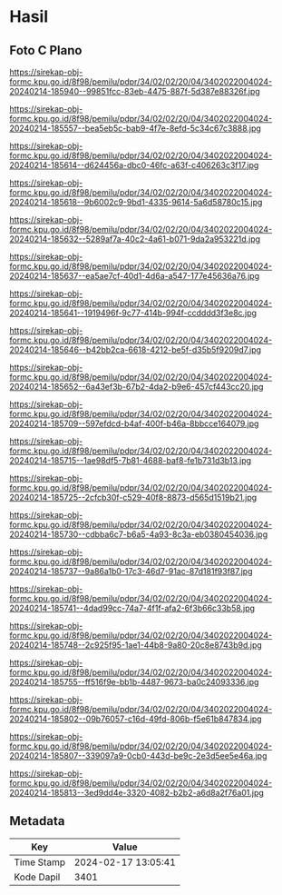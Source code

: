 # Hasil

## Foto C Plano

https://sirekap-obj-formc.kpu.go.id/8f98/pemilu/pdpr/34/02/02/20/04/3402022004024-20240214-185940--99851fcc-83eb-4475-887f-5d387e88326f.jpg

https://sirekap-obj-formc.kpu.go.id/8f98/pemilu/pdpr/34/02/02/20/04/3402022004024-20240214-185557--bea5eb5c-bab9-4f7e-8efd-5c34c67c3888.jpg

https://sirekap-obj-formc.kpu.go.id/8f98/pemilu/pdpr/34/02/02/20/04/3402022004024-20240214-185614--d624456a-dbc0-46fc-a63f-c406263c3f17.jpg

https://sirekap-obj-formc.kpu.go.id/8f98/pemilu/pdpr/34/02/02/20/04/3402022004024-20240214-185618--9b6002c9-9bd1-4335-9614-5a6d58780c15.jpg

https://sirekap-obj-formc.kpu.go.id/8f98/pemilu/pdpr/34/02/02/20/04/3402022004024-20240214-185632--5289af7a-40c2-4a61-b071-9da2a953221d.jpg

https://sirekap-obj-formc.kpu.go.id/8f98/pemilu/pdpr/34/02/02/20/04/3402022004024-20240214-185637--ea5ae7cf-40d1-4d6a-a547-177e45636a76.jpg

https://sirekap-obj-formc.kpu.go.id/8f98/pemilu/pdpr/34/02/02/20/04/3402022004024-20240214-185641--1919496f-9c77-414b-994f-ccdddd3f3e8c.jpg

https://sirekap-obj-formc.kpu.go.id/8f98/pemilu/pdpr/34/02/02/20/04/3402022004024-20240214-185646--b42bb2ca-6618-4212-be5f-d35b5f9209d7.jpg

https://sirekap-obj-formc.kpu.go.id/8f98/pemilu/pdpr/34/02/02/20/04/3402022004024-20240214-185652--6a43ef3b-67b2-4da2-b9e6-457cf443cc20.jpg

https://sirekap-obj-formc.kpu.go.id/8f98/pemilu/pdpr/34/02/02/20/04/3402022004024-20240214-185709--597efdcd-b4af-400f-b46a-8bbcce164079.jpg

https://sirekap-obj-formc.kpu.go.id/8f98/pemilu/pdpr/34/02/02/20/04/3402022004024-20240214-185715--1ae98df5-7b81-4688-baf8-fe1b731d3b13.jpg

https://sirekap-obj-formc.kpu.go.id/8f98/pemilu/pdpr/34/02/02/20/04/3402022004024-20240214-185725--2cfcb30f-c529-40f8-8873-d565d1519b21.jpg

https://sirekap-obj-formc.kpu.go.id/8f98/pemilu/pdpr/34/02/02/20/04/3402022004024-20240214-185730--cdbba6c7-b6a5-4a93-8c3a-eb0380454036.jpg

https://sirekap-obj-formc.kpu.go.id/8f98/pemilu/pdpr/34/02/02/20/04/3402022004024-20240214-185737--9a86a1b0-17c3-46d7-91ac-87d181f93f87.jpg

https://sirekap-obj-formc.kpu.go.id/8f98/pemilu/pdpr/34/02/02/20/04/3402022004024-20240214-185741--4dad99cc-74a7-4f1f-afa2-6f3b66c33b58.jpg

https://sirekap-obj-formc.kpu.go.id/8f98/pemilu/pdpr/34/02/02/20/04/3402022004024-20240214-185748--2c925f95-1ae1-44b8-9a80-20c8e8743b9d.jpg

https://sirekap-obj-formc.kpu.go.id/8f98/pemilu/pdpr/34/02/02/20/04/3402022004024-20240214-185755--ff516f9e-bb1b-4487-9673-ba0c24093336.jpg

https://sirekap-obj-formc.kpu.go.id/8f98/pemilu/pdpr/34/02/02/20/04/3402022004024-20240214-185802--09b76057-c16d-49fd-806b-f5e61b847834.jpg

https://sirekap-obj-formc.kpu.go.id/8f98/pemilu/pdpr/34/02/02/20/04/3402022004024-20240214-185807--339097a9-0cb0-443d-be9c-2e3d5ee5e46a.jpg

https://sirekap-obj-formc.kpu.go.id/8f98/pemilu/pdpr/34/02/02/20/04/3402022004024-20240214-185813--3ed9dd4e-3320-4082-b2b2-a6d8a2f76a01.jpg


## Metadata

| Key        | Value               |
| ---------- | ------------------- |
| Time Stamp | 2024-02-17 13:05:41 |
| Kode Dapil | 3401                |



